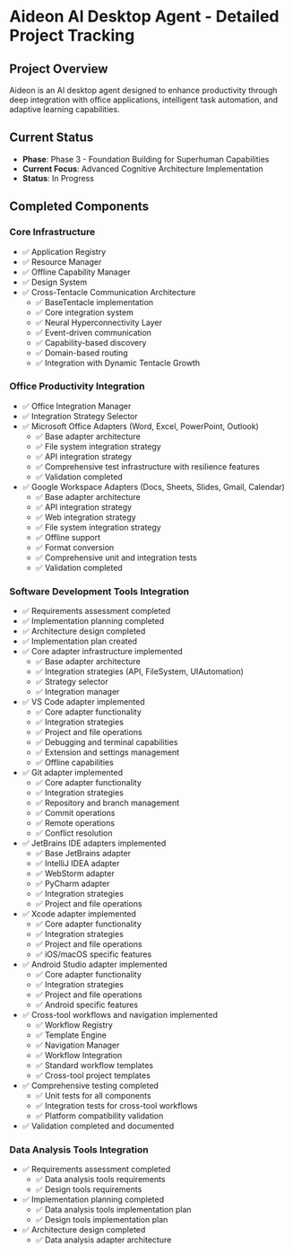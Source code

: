 # Aideon AI Desktop Agent - Detailed Project Tracking

## Project Overview
Aideon is an AI desktop agent designed to enhance productivity through deep integration with office applications, intelligent task automation, and adaptive learning capabilities.

## Current Status
- **Phase**: Phase 3 - Foundation Building for Superhuman Capabilities
- **Current Focus**: Advanced Cognitive Architecture Implementation
- **Status**: In Progress

## Completed Components

### Core Infrastructure
- ✅ Application Registry
- ✅ Resource Manager
- ✅ Offline Capability Manager
- ✅ Design System
- ✅ Cross-Tentacle Communication Architecture
  - ✅ BaseTentacle implementation
  - ✅ Core integration system
  - ✅ Neural Hyperconnectivity Layer
  - ✅ Event-driven communication
  - ✅ Capability-based discovery
  - ✅ Domain-based routing
  - ✅ Integration with Dynamic Tentacle Growth

### Office Productivity Integration
- ✅ Office Integration Manager
- ✅ Integration Strategy Selector
- ✅ Microsoft Office Adapters (Word, Excel, PowerPoint, Outlook)
  - ✅ Base adapter architecture
  - ✅ File system integration strategy
  - ✅ API integration strategy
  - ✅ Comprehensive test infrastructure with resilience features
  - ✅ Validation completed
- ✅ Google Workspace Adapters (Docs, Sheets, Slides, Gmail, Calendar)
  - ✅ Base adapter architecture
  - ✅ API integration strategy
  - ✅ Web integration strategy
  - ✅ File system integration strategy
  - ✅ Offline support
  - ✅ Format conversion
  - ✅ Comprehensive unit and integration tests
  - ✅ Validation completed

### Software Development Tools Integration
- ✅ Requirements assessment completed
- ✅ Implementation planning completed
- ✅ Architecture design completed
- ✅ Implementation plan created
- ✅ Core adapter infrastructure implemented
  - ✅ Base adapter architecture
  - ✅ Integration strategies (API, FileSystem, UIAutomation)
  - ✅ Strategy selector
  - ✅ Integration manager
- ✅ VS Code adapter implemented
  - ✅ Core adapter functionality
  - ✅ Integration strategies
  - ✅ Project and file operations
  - ✅ Debugging and terminal capabilities
  - ✅ Extension and settings management
  - ✅ Offline capabilities
- ✅ Git adapter implemented
  - ✅ Core adapter functionality
  - ✅ Integration strategies
  - ✅ Repository and branch management
  - ✅ Commit operations
  - ✅ Remote operations
  - ✅ Conflict resolution
- ✅ JetBrains IDE adapters implemented
  - ✅ Base JetBrains adapter
  - ✅ IntelliJ IDEA adapter
  - ✅ WebStorm adapter
  - ✅ PyCharm adapter
  - ✅ Integration strategies
  - ✅ Project and file operations
- ✅ Xcode adapter implemented
  - ✅ Core adapter functionality
  - ✅ Integration strategies
  - ✅ Project and file operations
  - ✅ iOS/macOS specific features
- ✅ Android Studio adapter implemented
  - ✅ Core adapter functionality
  - ✅ Integration strategies
  - ✅ Project and file operations
  - ✅ Android specific features
- ✅ Cross-tool workflows and navigation implemented
  - ✅ Workflow Registry
  - ✅ Template Engine
  - ✅ Navigation Manager
  - ✅ Workflow Integration
  - ✅ Standard workflow templates
  - ✅ Cross-tool project templates
- ✅ Comprehensive testing completed
  - ✅ Unit tests for all components
  - ✅ Integration tests for cross-tool workflows
  - ✅ Platform compatibility validation
- ✅ Validation completed and documented

### Data Analysis Tools Integration
- ✅ Requirements assessment completed
  - ✅ Data analysis tools requirements
  - ✅ Design tools requirements
- ✅ Implementation planning completed
  - ✅ Data analysis tools implementation plan
  - ✅ Design tools implementation plan
- ✅ Architecture design completed
  - ✅ Data analysis adapter architecture
